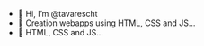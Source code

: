 - 👋 Hi, I’m @tavarescht
- 👀 Creation webapps using HTML, CSS and JS...
- 🌱 HTML, CSS and JS...

<!---
tavarescht/tavarescht is a ✨ special ✨ repository because its `README.md` (this file) appears on your GitHub profile.
You can click the Preview link to take a look at your changes.
--->
